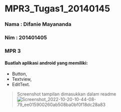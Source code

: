 # MPR3_Tugas1_20140145
### Nama : Difanie Mayananda
### Nim  : 201401405
### MPR 3

#### Buatlah aplikasi android yang memiliki: 
- Button,
- Textview, 
- EditText.

> Screenshot tampilan dimasukkan dalam readme
> ![Screenshot_2022-10-20-10-44-08-79_ee015900260ab508ba0bf0f18dc28a83](https://user-images.githubusercontent.com/85721168/196875466-e254e0fd-8338-43ab-be04-7fa0033b9608.jpg)
